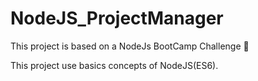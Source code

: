 # NodeJS_ProjectManager
This project is based on a NodeJs BootCamp Challenge :rocket:

This project use basics concepts of NodeJS(ES6).
